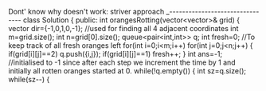 Dont' know why doesn't work: striver approach _--------------------------------
class Solution {
public:
int orangesRotting(vector<vector<int>>& grid)
{
vector<int> dir={-1,0,1,0,-1}; //used for finding all 4 adjacent coordinates
int m=grid.size();
int n=grid[0].size();
queue<pair<int,int>> q;
int fresh=0; //To keep track of all fresh oranges left
for(int i=0;i<m;i++)
for(int j=0;j<n;j++)
{
if(grid[i][j]==2)
q.push({i,j});
if(grid[i][j]==1)
fresh++;
}
int ans=-1; //initialised to -1 since after each step we increment the time by 1 and initially all rotten oranges started at 0.
while(!q.empty())
{
int sz=q.size();
while(sz--)
{